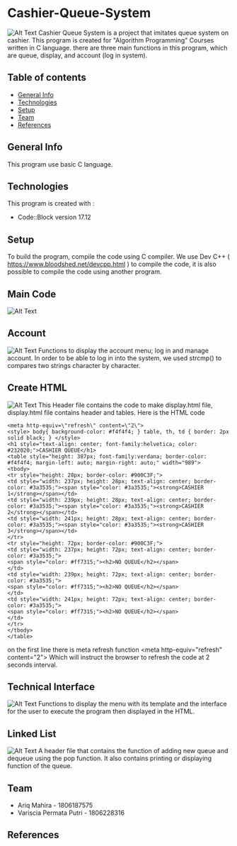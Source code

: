 # Cashier-Queue-System
![Alt Text](http://g.recordit.co/cfHJtD0Oxy.gif)
Cashier Queue System is a project that imitates queue system on cashier. This program is created for "Algorithm Programming" Courses written in C language. there are three main functions in this program, which are queue, display, and account (log in system).

## Table of contents
* [General Info](#general-info)
* [Technologies](#technologies)
* [Setup](#setup)
* [Team](#team)
* [References](#references)

## General Info
This program use basic C language.

## Technologies
This program is created with :
* Code::Block version 17.12

## Setup
To build the program, compile the code using C compiler. We use Dev C++ ( https://www.bloodshed.net/devcpp.html ) to compile the code, it is also possible to compile the code using another program.

## Main Code
![Alt Text](http://g.recordit.co/qPsNUenUK2.gif)

## Account 
![Alt Text](http://g.recordit.co/SGUXGnoM6x.gif)
Functions to display the account menu; log in and manage account. In order to be able to log in into the system, we used strcmp() to compares two strings character by character.

## Create HTML 
![Alt Text](http://g.recordit.co/HE0QAuQ0G0.gif)
This Header file contains the code to make display.html file, display.html file contains header and tables. Here is the HTML code

```
<meta http-equiv=\"refresh\" content=\"2\">
<style> body{ background-color: #f4f4f4; } table, th, td { border: 2px solid black; } </style>
<h1 style="text-align: center; font-family:helvetica; color: #232020;">CASHIER QUEUE</h1>
<table style="height: 387px; font-family:verdana; border-color: #f4f4f4; margin-left: auto; margin-right: auto;" width="989">
<tbody>
<tr style="height: 28px; border-color: #900C3F;">
<td style="width: 237px; height: 28px; text-align: center; border-color: #3a3535;"><span style="color: #3a3535;"><strong>CASHIER 1</strong></span></td>
<td style="width: 239px; height: 28px; text-align: center; border-color: #3a3535;"><span style="color: #3a3535;"><strong>CASHIER 2</strong></span></td>
<td style="width: 241px; height: 28px; text-align: center; border-color: #3a3535;"><span style="color: #3a3535;"><strong>CASHIER 3</strong></span></td>
</tr>
<tr style="height: 72px; border-color: #900C3F;">
<td style="width: 237px; height: 72px; text-align: center; border-color: #3a3535;">
<span style="color: #ff7315;"><h2>NO QUEUE</h2></span>
</td>
<td style="width: 239px; height: 72px; text-align: center; border-color: #3a3535;">
<span style="color: #ff7315;"><h2>NO QUEUE</h2></span>
</td>
<td style="width: 241px; height: 72px; text-align: center; border-color: #3a3535;">
<span style="color: #ff7315;"><h2>NO QUEUE</h2></span>
</td>
</tr>
</tbody>
</table>
```


on the first line there is meta refresh function
<meta http-equiv=\"refresh\" content=\"2\">
Which will instruct the browser to refresh the code at 2 seconds interval.

## Technical Interface 
![Alt Text](http://g.recordit.co/HjP9P2RCXH.gif)
Functions to display the menu with its template and the interface for the user to execute the program then displayed in the HTML.

## Linked List
![Alt Text](http://g.recordit.co/QJQJMPze0C.gif)
A header file that contains the function of adding new queue and dequeue using the pop function. It also contains printing or displaying  function of the queue.

## Team
* Ariq Mahira - 1806187575
* Variscia Permata Putri - 1806228316

## References

